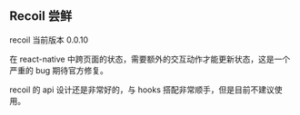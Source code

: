 ## Recoil 尝鲜

recoil 当前版本 0.0.10

在 react-native 中跨页面的状态，需要额外的交互动作才能更新状态，这是一个严重的 bug 期待官方修复。

recoil 的 api 设计还是非常好的，与 hooks 搭配非常顺手，但是目前不建议使用。
